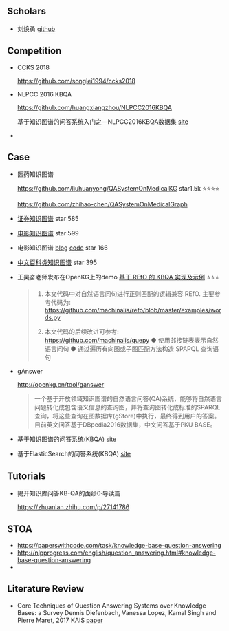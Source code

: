 ## Scholars

- 刘焕勇 [github](<https://github.com/liuhuanyong>) 





## Competition

+ CCKS 2018

  <https://github.com/songlei1994/ccks2018>

+ NLPCC 2016 KBQA

  <https://github.com/huangxiangzhou/NLPCC2016KBQA>

  基于知识图谱的问答系统入门之—NLPCC2016KBQA数据集 [site](<https://zhuanlan.zhihu.com/p/53796189?edition=yidianzixun&utm_source=yidianzixun&yidian_docid=0L0P0oIV>) 

+ 





## Case

+ 医药知识图谱

  https://github.com/liuhuanyong/QASystemOnMedicalKG star1.5k :star::star::star::star:

  <https://github.com/zhihao-chen/QASystemOnMedicalGraph>

+ [证券知识图谱](https://github.com/lemonhu/stock-knowledge-graph) star 585

+ [电影知识图谱](https://github.com/SimmerChan/KG-demo-for-movie) star 599
+ 电影知识图谱 [blog](<https://blog.csdn.net/appleyk/article/details/80422055>) [code](<https://github.com/kobeyk/Spring-Boot-Neo4j-Movies>) star 166

+ [中文百科类知识图谱](https://github.com/Pelhans/Z_knowledge_graph) star 395

+ 王昊奋老师发布在OpenKG上的demo [基于 REfO 的 KBQA 实现及示例](http://openkg.cn/tool/refo-kbqa) :star::star::star:

  > 1. 本文代码中对自然语言问句进行正则匹配的逻辑兼容 REfO. 主要参考代码为:
  >    https://github.com/machinalis/refo/blob/master/examples/words.py
  >
  > 2. 本文代码的后续改进可参考: https://github.com/machinalis/quepy
  > ● 使用邻接链表表示自然语言问句
  > ● 通过遍历有向图或子图匹配方法构造 SPAPQL 查询语句

+ gAnswer

  <http://openkg.cn/tool/ganswer>

  > 一个基于开放领域知识图谱的自然语言问答(QA)系统，能够将自然语言问题转化成包含语义信息的查询图，并将查询图转化成标准的SPARQL查询，将这些查询在图数据库(gStore)中执行，最终得到用户的答案。目前英文问答基于DBpedia2016数据集，中文问答基于PKU BASE。

+ 基于知识图谱的问答系统(KBQA) [site](<https://blog.csdn.net/keyue123/article/details/85266355>) 
+ 基于ElasticSearch的问答系统(KBQA) [site](<https://blog.csdn.net/keyue123/article/details/85317774>) 





## Tutorials

+ 揭开知识库问答KB-QA的面纱0·导读篇

  <https://zhuanlan.zhihu.com/p/27141786>



## STOA

+ <https://paperswithcode.com/task/knowledge-base-question-answering>
+ <http://nlpprogress.com/english/question_answering.html#knowledge-base-question-answering>
+ 



## Literature Review

+ Core Techniques of Question Answering Systems over Knowledge Bases: a Survey
  Dennis Diefenbach, Vanessa Lopez, Kamal Singh and Pierre Maret, 2017 KAIS [paper](<http://wdaqua.eu/assets/publications/2017_KAIS.pdf>) 

  

